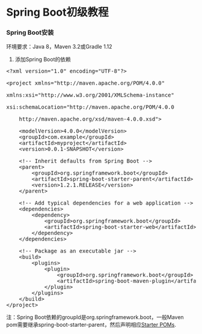 Spring Boot初级教程
=======================

### Spring Boot安装
环境要求：Java 8，Maven 3.2或Gradle 1.12

1. 添加Spring Boot的依赖
<pre>
&lt;?xml version="1.0" encoding="UTF-8"?&gt;

&lt;project xmlns="http://maven.apache.org/POM/4.0.0"

xmlns:xsi="http://www.w3.org/2001/XMLSchema-instance"

xsi:schemaLocation="http://maven.apache.org/POM/4.0.0 
    
    http://maven.apache.org/xsd/maven-4.0.0.xsd"&gt;

    &lt;modelVersion&gt;4.0.0&lt;/modelVersion&gt;
    &lt;groupId&gt;com.example&lt;/groupId&gt;
    &lt;artifactId&gt;myproject&lt;/artifactId&gt;
    &lt;version&gt;0.0.1-SNAPSHOT&lt;/version&gt;

    &lt;!-- Inherit defaults from Spring Boot --&gt;
    &lt;parent&gt;
        &lt;groupId&gt;org.springframework.boot&lt;/groupId&gt;
        &lt;artifactId&gt;spring-boot-starter-parent&lt;/artifactId&gt;
        &lt;version&gt;1.2.1.RELEASE&lt;/version&gt;
    &lt;/parent&gt;

    &lt;!-- Add typical dependencies for a web application --&gt;
    &lt;dependencies&gt;
        &lt;dependency&gt;
            &lt;groupId&gt;org.springframework.boot&lt;/groupId&gt;
            &lt;artifactId&gt;spring-boot-starter-web&lt;/artifactId&gt;
        &lt;/dependency&gt;
    &lt;/dependencies&gt;

    &lt;!-- Package as an executable jar --&gt;
    &lt;build&gt;
        &lt;plugins&gt;
            &lt;plugin&gt;
                &lt;groupId&gt;org.springframework.boot&lt;/groupId&gt;
                &lt;artifactId&gt;spring-boot-maven-plugin&lt;/artifactId&gt;
            &lt;/plugin&gt;
        &lt;/plugins&gt;
    &lt;/build&gt;
&lt;/project&gt;
</pre>
注：Spring Boot依赖的groupId是org.springframework.boot，一般Maven pom需要继承spring-boot-starter-parent，然后声明相应[Starter POMs](http://docs.spring.io/spring-boot/docs/current/reference/htmlsingle/#using-boot-starter-poms).





